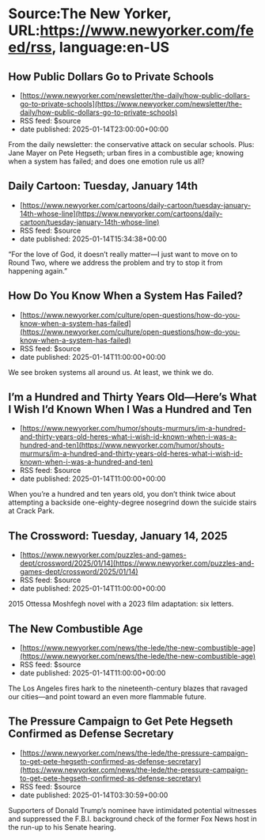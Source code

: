 # Source:The New Yorker, URL:https://www.newyorker.com/feed/rss, language:en-US

## How Public Dollars Go to Private Schools
 - [https://www.newyorker.com/newsletter/the-daily/how-public-dollars-go-to-private-schools](https://www.newyorker.com/newsletter/the-daily/how-public-dollars-go-to-private-schools)
 - RSS feed: $source
 - date published: 2025-01-14T23:00:00+00:00

From the daily newsletter: the conservative attack on secular schools. Plus: Jane Mayer on Pete Hegseth; urban fires in a combustible age; knowing when a system has failed; and does one emotion rule us all?

## Daily Cartoon: Tuesday, January 14th
 - [https://www.newyorker.com/cartoons/daily-cartoon/tuesday-january-14th-whose-line](https://www.newyorker.com/cartoons/daily-cartoon/tuesday-january-14th-whose-line)
 - RSS feed: $source
 - date published: 2025-01-14T15:34:38+00:00

“For the love of God, it doesn’t really matter—I just want to move on to Round Two, where we address the problem and try to stop it from happening again.”

## How Do You Know When a System Has Failed?
 - [https://www.newyorker.com/culture/open-questions/how-do-you-know-when-a-system-has-failed](https://www.newyorker.com/culture/open-questions/how-do-you-know-when-a-system-has-failed)
 - RSS feed: $source
 - date published: 2025-01-14T11:00:00+00:00

We see broken systems all around us. At least, we think we do.

## I’m a Hundred and Thirty Years Old—Here’s What I Wish I’d Known When I Was a Hundred and Ten
 - [https://www.newyorker.com/humor/shouts-murmurs/im-a-hundred-and-thirty-years-old-heres-what-i-wish-id-known-when-i-was-a-hundred-and-ten](https://www.newyorker.com/humor/shouts-murmurs/im-a-hundred-and-thirty-years-old-heres-what-i-wish-id-known-when-i-was-a-hundred-and-ten)
 - RSS feed: $source
 - date published: 2025-01-14T11:00:00+00:00

When you’re a hundred and ten years old, you don’t think twice about attempting a backside one-eighty-degree nosegrind down the suicide stairs at Crack Park.

## The Crossword: Tuesday, January 14, 2025
 - [https://www.newyorker.com/puzzles-and-games-dept/crossword/2025/01/14](https://www.newyorker.com/puzzles-and-games-dept/crossword/2025/01/14)
 - RSS feed: $source
 - date published: 2025-01-14T11:00:00+00:00

2015 Ottessa Moshfegh novel with a 2023 film adaptation: six letters.

## The New Combustible Age
 - [https://www.newyorker.com/news/the-lede/the-new-combustible-age](https://www.newyorker.com/news/the-lede/the-new-combustible-age)
 - RSS feed: $source
 - date published: 2025-01-14T11:00:00+00:00

The Los Angeles fires hark to the nineteenth-century blazes that ravaged our cities—and point toward an even more flammable future.

## The Pressure Campaign to Get Pete Hegseth Confirmed as Defense Secretary
 - [https://www.newyorker.com/news/the-lede/the-pressure-campaign-to-get-pete-hegseth-confirmed-as-defense-secretary](https://www.newyorker.com/news/the-lede/the-pressure-campaign-to-get-pete-hegseth-confirmed-as-defense-secretary)
 - RSS feed: $source
 - date published: 2025-01-14T03:30:59+00:00

Supporters of Donald Trump’s nominee have intimidated potential witnesses and suppressed the F.B.I. background check of the former Fox News host in the run-up to his Senate hearing.


